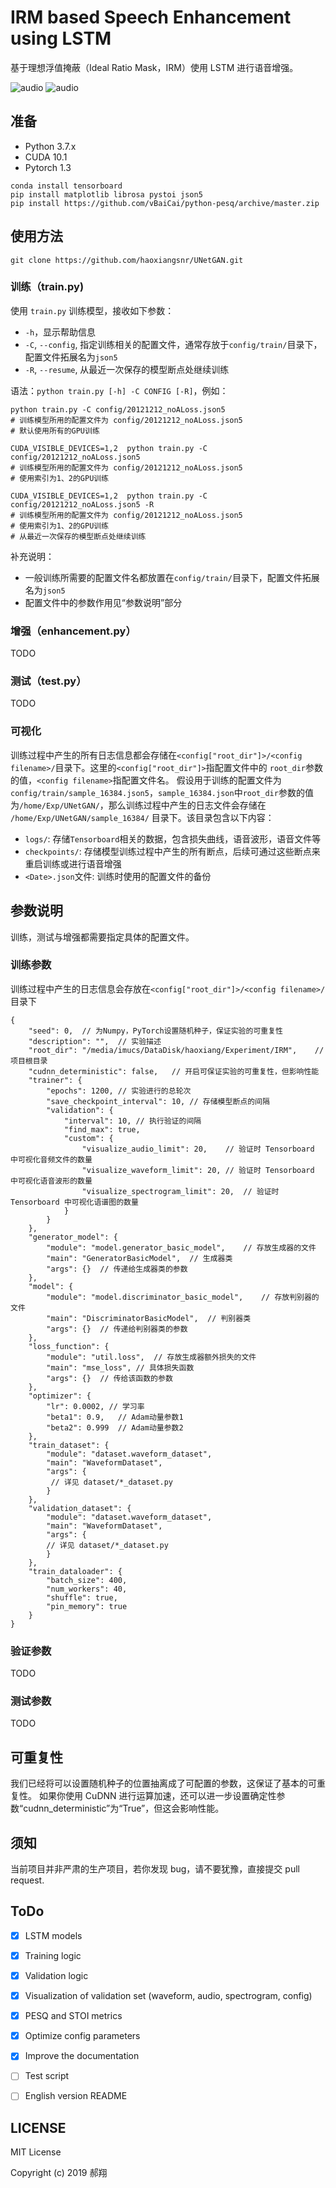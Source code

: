 # IRM based Speech Enhancement using LSTM

基于理想浮值掩蔽（Ideal Ratio Mask，IRM）使用 LSTM 进行语音增强。

![audio](./doc/tensorboard_scalar.png)
![audio](./doc/tensorboard_spectrogram.png)

## 准备

- Python 3.7.x
- CUDA 10.1
- Pytorch 1.3

```shell
conda install tensorboard
pip install matplotlib librosa pystoi json5
pip install https://github.com/vBaiCai/python-pesq/archive/master.zip
```

## 使用方法

```shell script
git clone https://github.com/haoxiangsnr/UNetGAN.git
```

### 训练（train.py)

使用 `train.py` 训练模型，接收如下参数：

- `-h`，显示帮助信息
- `-C`, `--config`, 指定训练相关的配置文件，通常存放于`config/train/`目录下，配置文件拓展名为`json5`
- `-R`, `--resume`, 从最近一次保存的模型断点处继续训练

语法：`python train.py [-h] -C CONFIG [-R]`，例如：

```shell script
python train.py -C config/20121212_noALoss.json5
# 训练模型所用的配置文件为 config/20121212_noALoss.json5
# 默认使用所有的GPU训练

CUDA_VISIBLE_DEVICES=1,2  python train.py -C config/20121212_noALoss.json5
# 训练模型所用的配置文件为 config/20121212_noALoss.json5
# 使用索引为1、2的GPU训练

CUDA_VISIBLE_DEVICES=1,2  python train.py -C config/20121212_noALoss.json5 -R
# 训练模型所用的配置文件为 config/20121212_noALoss.json5
# 使用索引为1、2的GPU训练
# 从最近一次保存的模型断点处继续训练
```

补充说明：

- 一般训练所需要的配置文件名都放置在`config/train/`目录下，配置文件拓展名为`json5`
- 配置文件中的参数作用见“参数说明”部分


### 增强（enhancement.py）

TODO

### 测试（test.py）

TODO

### 可视化

训练过程中产生的所有日志信息都会存储在`<config["root_dir"]>/<config filename>/`目录下。这里的`<config["root_dir"]>`指配置文件中的 `root_dir`参数的值，`<config filename>`指配置文件名。
假设用于训练的配置文件为`config/train/sample_16384.json5`，`sample_16384.json`中`root_dir`参数的值为`/home/Exp/UNetGAN/`，那么训练过程中产生的日志文件会存储在 `/home/Exp/UNetGAN/sample_16384/` 目录下。该目录包含以下内容：

- `logs/`: 存储`Tensorboard`相关的数据，包含损失曲线，语音波形，语音文件等
- `checkpoints/`: 存储模型训练过程中产生的所有断点，后续可通过这些断点来重启训练或进行语音增强
- `<Date>.json`文件: 训练时使用的配置文件的备份

## 参数说明

训练，测试与增强都需要指定具体的配置文件。

### 训练参数

训练过程中产生的日志信息会存放在`<config["root_dir"]>/<config filename>/`目录下

```json5
{
    "seed": 0,  // 为Numpy，PyTorch设置随机种子，保证实验的可重复性
    "description": "",  // 实验描述
    "root_dir": "/media/imucs/DataDisk/haoxiang/Experiment/IRM",    // 项目根目录
    "cudnn_deterministic": false,   // 开启可保证实验的可重复性，但影响性能
    "trainer": {
        "epochs": 1200, // 实验进行的总轮次
        "save_checkpoint_interval": 10, // 存储模型断点的间隔
        "validation": {
            "interval": 10, // 执行验证的间隔
            "find_max": true,
            "custom": {
                "visualize_audio_limit": 20,    // 验证时 Tensorboard 中可视化音频文件的数量
                "visualize_waveform_limit": 20, // 验证时 Tensorboard 中可视化语音波形的数量
                "visualize_spectrogram_limit": 20,  // 验证时 Tensorboard 中可视化语谱图的数量
            }
        }
    },
    "generator_model": {
        "module": "model.generator_basic_model",    // 存放生成器的文件
        "main": "GeneratorBasicModel",  // 生成器类
        "args": {}  // 传递给生成器类的参数
    },
    "model": {
        "module": "model.discriminator_basic_model",    // 存放判别器的文件
        "main": "DiscriminatorBasicModel",  // 判别器类
        "args": {}  // 传递给判别器类的参数
    },
    "loss_function": {
        "module": "util.loss",  // 存放生成器额外损失的文件
        "main": "mse_loss", // 具体损失函数
        "args": {}  // 传给该函数的参数
    },
    "optimizer": {
        "lr": 0.0002, // 学习率
        "beta1": 0.9,   // Adam动量参数1
        "beta2": 0.999  // Adam动量参数2
    },
    "train_dataset": {
        "module": "dataset.waveform_dataset",
        "main": "WaveformDataset",
        "args": {
         // 详见 dataset/*_dataset.py
        }
    },
    "validation_dataset": {
        "module": "dataset.waveform_dataset",
        "main": "WaveformDataset",
        "args": {
        // 详见 dataset/*_dataset.py
        }
    },
    "train_dataloader": {
        "batch_size": 400,
        "num_workers": 40,
        "shuffle": true,
        "pin_memory": true
    }
}
```

### 验证参数

TODO

### 测试参数

TODO

## 可重复性

我们已经将可以设置随机种子的位置抽离成了可配置的参数，这保证了基本的可重复性。
如果你使用 CuDNN 进行运算加速，还可以进一步设置确定性参数“cudnn_deterministic”为“True”，但这会影响性能。

## 须知

当前项目并非严肃的生产项目，若你发现 bug，请不要犹豫，直接提交 pull request.

## ToDo

- [x] LSTM models
- [x] Training logic
- [x] Validation logic
- [x] Visualization of validation set (waveform, audio, spectrogram, config)
- [x] PESQ and STOI metrics
- [x] Optimize config parameters
- [x] Improve the documentation
- [ ] Test script
- [ ] English version README


## LICENSE

MIT License

Copyright (c) 2019 郝翔
